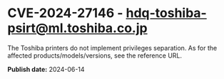 # CVE-2024-27146 - hdq-toshiba-psirt@ml.toshiba.co.jp

The Toshiba printers do not implement privileges separation. As for the affected products/models/versions, see the reference URL.

**Publish date:** 2024-06-14
